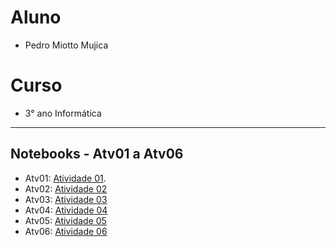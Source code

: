 # Aluno
* Pedro Miotto Mujica 

# Curso
* 3° ano Informática 

<hr>

## Notebooks - Atv01 a Atv06

* Atv01: [Atividade 01](https://github.com/pedromujica1/POO-OrientadaObjetos/tree/main/Atividades/Atv01).
* Atv02: [Atividade 02]()
* Atv03: [Atividade 03]()
* Atv04: [Atividade 04]()
* Atv05: [Atividade 05]()
* Atv06: [Atividade 06]()
